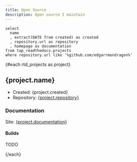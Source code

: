 ```yaml
---
title: Open Source
description: Open source I maintain
---
```


```rtd_projects
select
  name
  , extract(DATE from created) as created
  , repository.url as repository
  , homepage as documentation
from tap_readthedocs.projects
where repository.url like '%github.com/edgarrmondragon%'
```

{#each rtd_projects as project}

## {project.name}

- Created: {project.created}
- Repository: <a href="{project.repository}" target="_blank" rel="noopener noreferrer">{project.repository}</a>

### Documentation

Site: <a href="{project.documentation}" target="_blank" rel="noopener noreferrer">{project.documentation}</a>

#### Builds

TODO

{/each}
